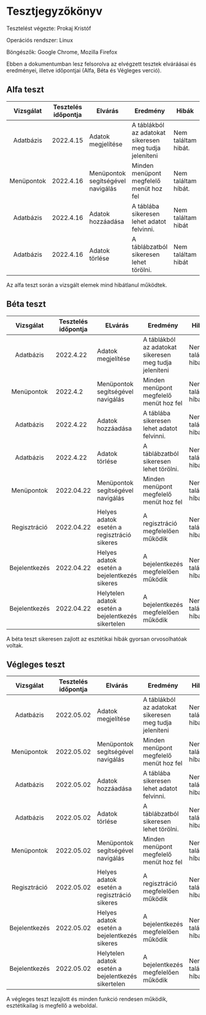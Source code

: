 # Tesztjegyzőkönyv

Tesztelést végezte: Prokaj Kristóf

Operációs rendszer: Linux

Böngészők: Google Chrome, Mozilla Firefox

Ebben a dokumentumban lesz felsorolva az elvégzett tesztek elváráásai és eredményei, illetve időpontjai (Alfa, Béta és Végleges verció).

## Alfa teszt
| Vizsgálat | Tesztelés időpontja | Elvárás | Eredmény | Hibák |
| :---: | --- |----------|-------|---|
 | Adatbázis | 2022.4.15 | Adatok megjelítése | A táblákból az adatokat sikeresen meg tudja jeleníteni | Nem találtam hibát. |
 | Menüpontok | 2022.4.16 | Menüpontok segítségével navigálás | Minden menüpont megfelelő menüt hoz fel | Nem találtam híbát. |
 | Adatbázis | 2022.4.16 | Adatok hozzáadása | A táblába sikeresen lehet adatot felvinni. | Nem találtam hibát |
 | Adatbázis | 2022.4.16 | Adatok törlése | A táblábzatból sikeresen lehet törölni. | Nem találtam hibát |

Az alfa teszt során a vizsgált elemek mind hibátlanul működtek.

## Béta teszt
| Vizsgálat | Tesztelés időpontja | ELvárás | Eredmény | Hibák |
|:---------:| --- | --- | --- | --- |
 | Adatbázis | 2022.4.22 | Adatok megjelítése | A táblákból az adatokat sikeresen meg tudja jeleníteni | Nem találtam hibát. |
 | Menüpontok | 2022.4.2 | Menüpontok segítségével navigálás | Minden menüpont megfelelő menüt hoz fel | Nem találtam híbát. |
 | Adatbázis | 2022.4.22 | Adatok hozzáadása | A táblába sikeresen lehet adatot felvinni. | Nem találtam hibát |
 | Adatbázis | 2022.4.22 | Adatok törlése | A táblábzatból sikeresen lehet törölni. | Nem találtam hibát |
 | Menüpontok | 2022.04.22 | Menüpontok segítségével navigálás | Minden menüpont megfelelő menüt hoz fel | Nem találtam híbát. |
 | Regisztráció | 2022.04.22 | Helyes adatok esetén a regisztráció sikeres | A regisztráció megfelelően működik | Nem találtam híbát. |
 | Bejelentkezés | 2022.04.22 | Helyes adatok esetén a bejelentkezés sikeres | A bejelentkezés megfelelően működik | Nem találtam híbát. |
 | Bejelentkezés | 2022.04.22 | Helytelen adatok esetén a bejelentkezés sikertelen | A bejelentkezés megfelelően működik | Nem találtam híbát. |

A béta teszt sikeresen zajlott az esztétikai hibák gyorsan orvosolhatóak voltak.

## Végleges teszt
| Vizsgálat | Tesztelés időpontja | Elvárás | Eredmény | Hibák |
| :---: |------------|----------|-------|---|
 | Adatbázis | 2022.05.02 | Adatok megjelítése | A táblákból az adatokat sikeresen meg tudja jeleníteni | Nem találtam hibát. |
 | Menüpontok | 2022.05.02 | Menüpontok segítségével navigálás | Minden menüpont megfelelő menüt hoz fel | Nem találtam híbát. |
 | Adatbázis | 2022.05.02 | Adatok hozzáadása | A táblába sikeresen lehet adatot felvinni. | Nem találtam hibát |
 | Adatbázis | 2022.05.02 | Adatok törlése | A táblábzatból sikeresen lehet törölni. | Nem találtam hibát |
 | Menüpontok | 2022.05.02 | Menüpontok segítségével navigálás | Minden menüpont megfelelő menüt hoz fel | Nem találtam híbát. |
 | Regisztráció | 2022.05.02 | Helyes adatok esetén a regisztráció sikeres | A regisztráció megfelelően működik | Nem találtam híbát. |
 | Bejelentkezés | 2022.05.02 | Helyes adatok esetén a bejelentkezés sikeres | A bejelentkezés megfelelően működik | Nem találtam híbát. |
 | Bejelentkezés | 2022.05.02 | Helytelen adatok esetén a bejelentkezés sikertelen | A bejelentkezés megfelelően működik | Nem találtam híbát. |

A végleges teszt lezajlott és minden funkció rendesen működik, esztétikailag is megfellő a weboldal.

